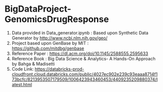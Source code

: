 # BigDataProject-GenomicsDrugResponse

1) Data provided in Data_generator.ipynb : Based upon Synthetic Data Generator by http://www.ncbi.nlm.nih.gov/geo/
2) Project based upon GenBase by MIT : https://github.com/mitdbg/genbase
3) Reference Paper : https://dl.acm.org/doi/10.1145/2588555.2595633
4) Reference Book : Big Data Science & Analytics- A Hands-On Approach by Bahga & Madisetti
5) Code Link: https://databricks-prod-cloudfront.cloud.databricks.com/public/4027ec902e239c93eaaa8714f173bcfc/8213953507179509/1006423943460453/4409235209880374/latest.html

